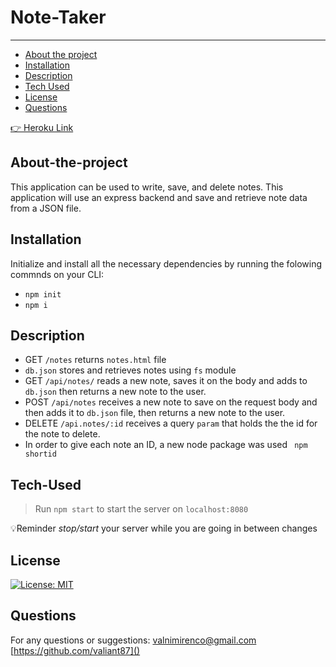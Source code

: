 # Note-Taker
---

- [About the project](#About-the-project)
- [Installation](#Installation)
- [Description](#Description)
- [Tech Used](#Tech-Used)
- [License](#License)
- [Questions](#Questions)

[👉 Heroku Link]()

## About-the-project

This application can be used to write, save, and delete notes. This application will use an express backend and save and retrieve note data from a JSON file.

## Installation

Initialize and install  all the necessary dependencies by running the folowing commnds on your CLI:
* `npm init` 
* `npm i`   

## Description
 * GET `/notes` returns `notes.html` file
 * `db.json` stores and retrieves notes using `fs` module
 * GET `/api/notes/` reads a new note, saves it on the body and adds to `db.json` then returns a new note to the user.
 * POST `/api/notes` receives a new note to save on the request body and then adds it to `db.json` file, then returns a new note to the user.
 * DELETE `/api.notes/:id` receives a query `param` that holds the the id for the note to delete.
*  In order to give each note an ID, a new node package was used ` npm shortid` 

## Tech-Used

>Run `npm start` to start the server on `localhost:8080`

💡Reminder *stop/start* your server while you are going in between changes

## License
[![License: MIT](https://img.shields.io/badge/License-MIT-yellow.svg)](https://opensource.org/licenses/MIT)

## Questions
For any questions or suggestions:
[valnimirenco@gmail.com]()
[https://github.com/valiant87]()



